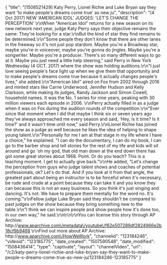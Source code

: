 {
    "title": "[1508521429] Katy Perry, Lionel Richie and Luke Bryan say they want 'to make people's dreams come true' as new ju",
    "description": "(4 Oct 2017) NEW 'AMERICAN IDOL' JUDGES: 'LET'S CHANGE THE PERCEPTION' \r\nWhen \"American Idol\" returns for a new season on its new network next year, judge Katy Perry says their objective remains the same: They're looking for a star.\r\nBut the kind of star they find remains to be determined.\r\n\"Some people they don't know that there are other lanes in the freeway so it's not just pop stardom. Maybe you're a Broadway star, maybe you're in voiceover, maybe you're gonna do jingles. Maybe you're a songwriter. Maybe you're a producer. There's so many different ways to go at it. Maybe you just need a little help steering,\" said Perry in New York Wednesday (4 OCT. 2017) where the show was holding auditions.\r\n\"I just love seeing people's face light up when we give them that opportunity and to make people's dreams come true because it actually changes people's lives,\" she added.\r\n\"American Idol\" aired on Fox from 2002 through 2016 and minted stars like Carrie Underwood, Jennifer Hudson and Kelly Clarkson, while making its judges, Randy Jackson and Simon Cowell, household names. It was the No. 1 series for nine years, peaking with 30 million viewers each episode in 2006. \r\nPerry actually filled in as a judge when it was on Fox during the audition rounds of the competition.\r\n\"Ever since that moment when I did that maybe I think six or seven years ago they've always approached me every season and said, 'Hey, is it time? Is it time?' and it wasn't time until now,\" said Perry.\r\nLionel Richie has joined the show as a judge as well because he likes the idea of helping to shape young talent.\r\n\"Personally for me I am at that stage in my life where I have a choice,\" he explained. \"I can do the documentary, I can do my book, I can go to the barber shop and tell stories for the rest of my life and kids will sit around and go 'oh my god, that old man down at the end down there has got some great stories about 1968. Point. Or do you teach? This is a teaching moment. I get to actually give back.\"\r\nHe added,  \"Let's change the perception from guys who judge talent shows and coaches of potential professionals, ok? Let's do that. And if you look at it from that angle, the greatest part about being an instructor is to be forceful when it's necessary, be rude and crude at a point because they can take it and you know they can because this is not an easy business. So you think it's just singing and dancing. It's not. We have to prepare them mentally for the word no. It's coming.\"\r\nFellow judge Luke Bryan said they shouldn't be compared to past judges on the show because they bring something new to the table.\r\n\"I think we can inspire people and show people how it's done too, in our own way,\" he said.\r\n\r\n\r\nYou can license this story through AP Archive: http:\/\/www.aparchive.com\/metadata\/youtube\/f62e507289df2824966e2b18cf9b9468 \r\nFind out more about AP Archive: http:\/\/www.aparchive.com\/HowWeWork",
    "channelid": "123184246",
    "videoid": "123185775",
    "date_created": "1507590548",
    "date_modified": "1508436414",
    "type": "captivate",
    "layout": "channelVideo",
    "url": "\/c2\/katy-perry-lionel-richie-and-luke-bryan-say-they-want-to-make-people-s-dreams-come-true-as-new-ju\/123184246-123185775"
}